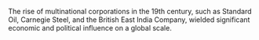 The rise of multinational corporations in the 19th century, such as Standard Oil, Carnegie Steel, and the British East India Company, wielded significant economic and political influence on a global scale.

